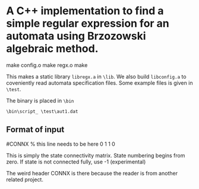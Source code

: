 # A C++ implementation to find a simple regular expression for an automata using Brzozowski algebraic method.

  make config.o
  make regx.o
  make

This makes a static  library `libregx.a` in `\lib`. We also build `libconfig.a` to coveniently read automata specification files.
Some example files is given in `\test`.

The binary is placed in `\bin`

    \bin\script_ \test\aut1.dat

## Format of input

   #CONNX  % this line needs to be here
   0 1
   1 0

This is simply the state connectivity matrix. State numbering begins from zero.
If state is not connected fully, use -1 (experimental)

The weird header CONNX is there because the
reader is from another related project.

